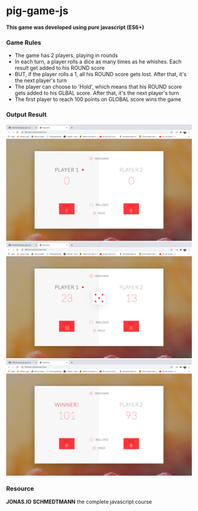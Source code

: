 # pig-game-js

**This game was developed using pure javascript (ES6+)**

### Game Rules

- The game has 2 players, playing in rounds
- In each turn, a player rolls a dice as many times as he whishes. Each result get added to his ROUND score
- BUT, if the player rolls a 1, all his ROUND score gets lost. After that, it's the next player's turn
- The player can choose to 'Hold', which means that his ROUND score gets added to his GLBAL score. After that, it's the next player's turn
- The first player to reach 100 points on GLOBAL score wins the game

### Output Result

![alt text](https://github.com/HtetOoNaing/pig-game-js/blob/master/start.png?raw=true)
![alt text](https://github.com/HtetOoNaing/pig-game-js/blob/master/ongame.png?raw=true)
![alt text](https://github.com/HtetOoNaing/pig-game-js/blob/master/winner.png?raw=true)

### Resource

**JONAS.IO**
**SCHMEDTMANN**
the complete javascript course
